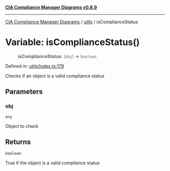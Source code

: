 [**CIA Compliance Manager Diagrams v0.8.9**](../../README.md)

***

[CIA Compliance Manager Diagrams](../../modules.md) / [utils](../README.md) / isComplianceStatus

# Variable: isComplianceStatus()

> **isComplianceStatus**: (`obj`) => `boolean`

Defined in: [utils/index.ts:179](https://github.com/Hack23/cia-compliance-manager/blob/e1ae27dd41c4ccea8a13cdec993022242a97dce3/src/utils/index.ts#L179)

Checks if an object is a valid compliance status

## Parameters

### obj

`any`

Object to check

## Returns

`boolean`

True if the object is a valid compliance status
